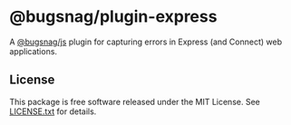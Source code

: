 # @bugsnag/plugin-express

A [@bugsnag/js](https://github.com/bugsnag/bugsnag-js) plugin for capturing errors in Express (and Connect) web applications.

## License

This package is free software released under the MIT License. See [LICENSE.txt](./LICENSE.txt) for details.
